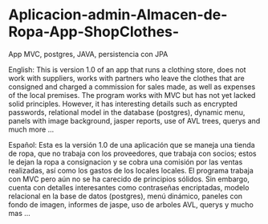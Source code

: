 # Aplicacion-admin-Almacen-de-Ropa-App-ShopClothes-
App MVC, postgres, JAVA, persistencia con JPA

English:
This is version 1.0 of an app that runs a clothing store,
does not work with suppliers, works with partners who leave 
the clothes that are consigned and charged a commission for sales made, 
as well as expenses of the local premises.
The program works with MVC but has not yet lacked solid principles. 
However, it has interesting details such as encrypted passwords, 
relational model in the database (postgres), 
dynamic menu, panels with image background, 
jasper reports, use of AVL trees, querys and much more ...

Español:
Esta es la versión 1.0 de una aplicación que se maneja una tienda de ropa, 
que no trabaja con los proveedores, que trabaja con socios; estos le dejan la ropa a consignacion 
y se cobra una comisión por las ventas realizadas, así como los gastos de los locales locales.
El programa trabaja con MVC pero aún no se ha carecido de principios sólidos. Sin embargo, 
cuenta con detalles interesantes como contraseñas encriptadas, modelo relacional en la base de datos (postgres), 
menú dinámico, paneles con fondo de imagen, informes de jaspe, uso de arboles AVL, querys y mucho mas ...
